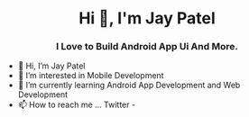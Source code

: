 <h1 align="center">Hi 👋, I'm Jay Patel</h1>
<h3 align="center">I Love to Build Android App Ui And More.</h3>

- 👋 Hi, I’m Jay Patel 
- 👀 I’m interested in Mobile Development
- 🌱 I’m currently learning Android App Development and Web Development
- 📫 How to reach me ... 
  Twitter -  

<!---
jaypja99/jaypja99 is a ✨ special ✨ repository because its `README.md` (this file) appears on your GitHub profile.
You can click the Preview link to take a look at your changes.
--->
